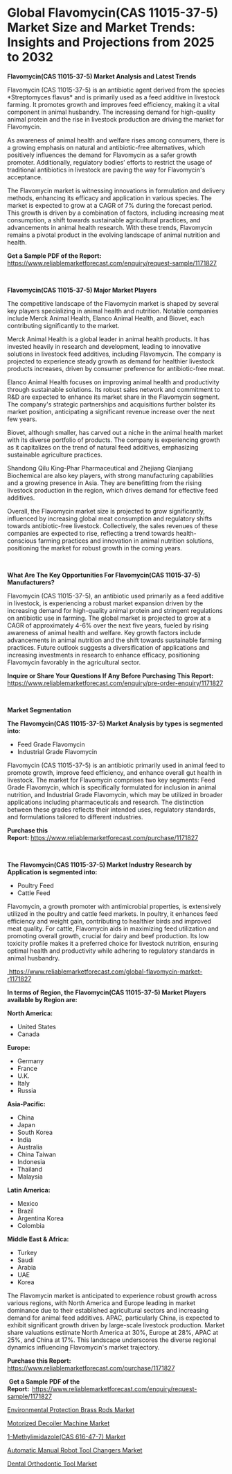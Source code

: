 <p><h1>Global Flavomycin(CAS 11015-37-5) Market Size and Market Trends: Insights and Projections from 2025 to 2032</h1></p><p><strong>Flavomycin(CAS 11015-37-5) Market Analysis and Latest Trends</strong></p>
<p><p>Flavomycin (CAS 11015-37-5) is an antibiotic agent derived from the species *Streptomyces flavus* and is primarily used as a feed additive in livestock farming. It promotes growth and improves feed efficiency, making it a vital component in animal husbandry. The increasing demand for high-quality animal protein and the rise in livestock production are driving the market for Flavomycin. </p><p>As awareness of animal health and welfare rises among consumers, there is a growing emphasis on natural and antibiotic-free alternatives, which positively influences the demand for Flavomycin as a safer growth promoter. Additionally, regulatory bodies’ efforts to restrict the usage of traditional antibiotics in livestock are paving the way for Flavomycin's acceptance. </p><p>The Flavomycin market is witnessing innovations in formulation and delivery methods, enhancing its efficacy and application in various species. The market is expected to grow at a CAGR of 7% during the forecast period. This growth is driven by a combination of factors, including increasing meat consumption, a shift towards sustainable agricultural practices, and advancements in animal health research. With these trends, Flavomycin remains a pivotal product in the evolving landscape of animal nutrition and health.</p></p>
<p><strong>Get a Sample PDF of the Report:&nbsp;</strong> <a href="https://www.reliablemarketforecast.com/enquiry/request-sample/1171827?utm_campaign=2195&utm_medium=2&utm_source=Github&utm_content=ia&utm_term=02022025&utm_id=flavomycincas-11015-37-5">https://www.reliablemarketforecast.com/enquiry/request-sample/1171827</a></p>
<p>&nbsp;</p>
<p><strong>Flavomycin(CAS 11015-37-5) Major Market Players</strong></p>
<p><p>The competitive landscape of the Flavomycin market is shaped by several key players specializing in animal health and nutrition. Notable companies include Merck Animal Health, Elanco Animal Health, and Biovet, each contributing significantly to the market.</p><p>Merck Animal Health is a global leader in animal health products. It has invested heavily in research and development, leading to innovative solutions in livestock feed additives, including Flavomycin. The company is projected to experience steady growth as demand for healthier livestock products increases, driven by consumer preference for antibiotic-free meat.</p><p>Elanco Animal Health focuses on improving animal health and productivity through sustainable solutions. Its robust sales network and commitment to R&D are expected to enhance its market share in the Flavomycin segment. The company's strategic partnerships and acquisitions further bolster its market position, anticipating a significant revenue increase over the next few years.</p><p>Biovet, although smaller, has carved out a niche in the animal health market with its diverse portfolio of products. The company is experiencing growth as it capitalizes on the trend of natural feed additives, emphasizing sustainable agriculture practices.</p><p>Shandong Qilu King-Phar Pharmaceutical and Zhejiang Qianjiang Biochemical are also key players, with strong manufacturing capabilities and a growing presence in Asia. They are benefitting from the rising livestock production in the region, which drives demand for effective feed additives.</p><p>Overall, the Flavomycin market size is projected to grow significantly, influenced by increasing global meat consumption and regulatory shifts towards antibiotic-free livestock. Collectively, the sales revenues of these companies are expected to rise, reflecting a trend towards health-conscious farming practices and innovation in animal nutrition solutions, positioning the market for robust growth in the coming years.</p></p>
<p>&nbsp;</p>
<p><strong>What Are The Key Opportunities For Flavomycin(CAS 11015-37-5) Manufacturers?</strong></p>
<p><p>Flavomycin (CAS 11015-37-5), an antibiotic used primarily as a feed additive in livestock, is experiencing a robust market expansion driven by the increasing demand for high-quality animal protein and stringent regulations on antibiotic use in farming. The global market is projected to grow at a CAGR of approximately 4-6% over the next five years, fueled by rising awareness of animal health and welfare. Key growth factors include advancements in animal nutrition and the shift towards sustainable farming practices. Future outlook suggests a diversification of applications and increasing investments in research to enhance efficacy, positioning Flavomycin favorably in the agricultural sector.</p></p>
<p><strong>Inquire or Share Your Questions If Any Before Purchasing This Report:</strong> <a href="https://www.reliablemarketforecast.com/enquiry/pre-order-enquiry/1171827?utm_campaign=2195&utm_medium=2&utm_source=Github&utm_content=ia&utm_term=02022025&utm_id=flavomycincas-11015-37-5">https://www.reliablemarketforecast.com/enquiry/pre-order-enquiry/1171827</a></p>
<p>&nbsp;</p>
<p><strong>Market Segmentation</strong></p>
<p><strong>The Flavomycin(CAS 11015-37-5) Market Analysis by types is segmented into:</strong></p>
<p><ul><li>Feed Grade Flavomycin</li><li>Industrial Grade Flavomycin</li></ul></p>
<p><p>Flavomycin (CAS 11015-37-5) is an antibiotic primarily used in animal feed to promote growth, improve feed efficiency, and enhance overall gut health in livestock. The market for Flavomycin comprises two key segments: Feed Grade Flavomycin, which is specifically formulated for inclusion in animal nutrition, and Industrial Grade Flavomycin, which may be utilized in broader applications including pharmaceuticals and research. The distinction between these grades reflects their intended uses, regulatory standards, and formulations tailored to different industries.</p></p>
<p><strong>Purchase this Report:&nbsp;</strong><a href="https://www.reliablemarketforecast.com/purchase/1171827?utm_campaign=2195&utm_medium=2&utm_source=Github&utm_content=ia&utm_term=02022025&utm_id=flavomycincas-11015-37-5">https://www.reliablemarketforecast.com/purchase/1171827</a></p>
<p>&nbsp;</p>
<p><strong>The Flavomycin(CAS 11015-37-5) Market Industry Research by Application is segmented into:</strong></p>
<p><ul><li>Poultry Feed</li><li>Cattle Feed</li></ul></p>
<p><p>Flavomycin, a growth promoter with antimicrobial properties, is extensively utilized in the poultry and cattle feed markets. In poultry, it enhances feed efficiency and weight gain, contributing to healthier birds and improved meat quality. For cattle, Flavomycin aids in maximizing feed utilization and promoting overall growth, crucial for dairy and beef production. Its low toxicity profile makes it a preferred choice for livestock nutrition, ensuring optimal health and productivity while adhering to regulatory standards in animal husbandry.</p></p>
<p><a href="https://www.reliablemarketforecast.com/global-flavomycin-market-r1171827?utm_campaign=2195&utm_medium=2&utm_source=Github&utm_content=ia&utm_term=02022025&utm_id=flavomycincas-11015-37-5">&nbsp;https://www.reliablemarketforecast.com/global-flavomycin-market-r1171827</a></p>
<p><strong>In terms of Region, the Flavomycin(CAS 11015-37-5) Market Players available by Region are:</strong></p>
<p>
    <p> <strong> North America: </strong>
        <ul>
            <li>United States</li>
            <li>Canada</li>
        </ul>
        </p> 
    <p> <strong> Europe: </strong>
        <ul>
            <li>Germany</li>
            <li>France</li>
            <li>U.K.</li>
            <li>Italy</li>
            <li>Russia</li>
        </ul>
        </p> 
    <p> <strong> Asia-Pacific: </strong>
        <ul>
            <li>China</li>
            <li>Japan</li>
            <li>South Korea</li>
            <li>India</li>
            <li>Australia</li>
            <li>China Taiwan</li>
            <li>Indonesia</li>
            <li>Thailand</li>
            <li>Malaysia</li>
        </ul>
        </p> 
    <p> <strong> Latin America: </strong>
        <ul>
            <li>Mexico</li>
            <li>Brazil</li>
            <li>Argentina Korea</li>
            <li>Colombia</li>
        </ul>
        </p> 
    <p> <strong> Middle East & Africa: </strong>
        <ul>
            <li>Turkey</li>
            <li>Saudi</li>
            <li>Arabia</li>
            <li>UAE</li>
            <li>Korea</li>
        </ul>
    </p>
    </p>
<p><p>The Flavomycin market is anticipated to experience robust growth across various regions, with North America and Europe leading in market dominance due to their established agricultural sectors and increasing demand for animal feed additives. APAC, particularly China, is expected to exhibit significant growth driven by large-scale livestock production. Market share valuations estimate North America at 30%, Europe at 28%, APAC at 25%, and China at 17%. This landscape underscores the diverse regional dynamics influencing Flavomycin's market trajectory.</p></p>
<p><strong>Purchase this Report: </strong><a href="https://www.reliablemarketforecast.com/purchase/1171827?utm_campaign=2195&utm_medium=2&utm_source=Github&utm_content=ia&utm_term=02022025&utm_id=flavomycincas-11015-37-5">https://www.reliablemarketforecast.com/purchase/1171827</a></p>
<p>&nbsp;<strong>Get a Sample PDF of the Report:&nbsp;&nbsp;</strong><a href="https://www.reliablemarketforecast.com/enquiry/request-sample/1171827?utm_campaign=2195&utm_medium=2&utm_source=Github&utm_content=ia&utm_term=02022025&utm_id=flavomycincas-11015-37-5">https://www.reliablemarketforecast.com/enquiry/request-sample/1171827</a></p>
<p><strong></strong></p>
<p><p><a href="https://www.linkedin.com/pulse/environmental-protection-brass-rods-market-outlook-current-mlj6f?utm_campaign=2195&utm_medium=2&utm_source=Github&utm_content=ia&utm_term=02022025&utm_id=flavomycincas-11015-37-5">Environmental Protection Brass Rods Market</a></p><p><a href="https://www.linkedin.com/pulse/in-depth-motorized-decoiler-machine-market-review-size-tgsef?utm_campaign=2195&utm_medium=2&utm_source=Github&utm_content=ia&utm_term=02022025&utm_id=flavomycincas-11015-37-5">Motorized Decoiler Machine Market</a></p><p><a href="https://github.com/edacruz6/Market-Research-Report-List-1/blob/main/1-methylimidazolecas-616-47-7-market.md?utm_campaign=2195&utm_medium=2&utm_source=Github&utm_content=ia&utm_term=02022025&utm_id=flavomycincas-11015-37-5">1-Methylimidazole(CAS 616-47-7) Market</a></p><p><a href="https://www.linkedin.com/pulse/automatic-manual-robot-tool-changers-markets-path-59-cagr-xk5vf?utm_campaign=2195&utm_medium=2&utm_source=Github&utm_content=ia&utm_term=02022025&utm_id=flavomycincas-11015-37-5">Automatic Manual Robot Tool Changers Market</a></p><p><a href="https://www.linkedin.com/pulse/analyzing-dental-orthodontic-tool-market-trends-size-share-s7ome?utm_campaign=2195&utm_medium=2&utm_source=Github&utm_content=ia&utm_term=02022025&utm_id=flavomycincas-11015-37-5">Dental Orthodontic Tool Market</a></p></p>